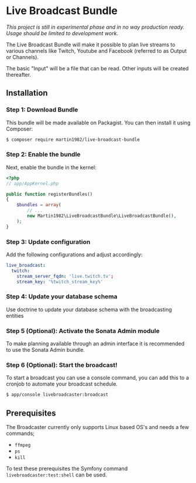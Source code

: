 Live Broadcast Bundle
=====================

*This project is still in experimental phase and in no way production ready.
Usage should be limited to development work.*

The Live Broadcast Bundle will make it possible to plan live streams to
various channels like Twitch, Youtube and Facebook (referred to as Output or Channels).

The basic "Input" will be a file that can be read. Other inputs will be created thereafter.

## Installation

### Step 1: Download Bundle

This bundle will be made available on Packagist. You can then install it using Composer:

```bash
$ composer require martin1982/live-broadcast-bundle
```

### Step 2: Enable the bundle

Next, enable the bundle in the kernel:

``` php
<?php
// app/AppKernel.php

public function registerBundles()
{
    $bundles = array(
        // ...
        new Martin1982\LiveBroadcastBundle\LiveBroadcastBundle(),
    );
}
```

### Step 3: Update configuration

Add the following configurations and adjust accordingly:

``` yaml
live_broadcast:
  twitch:
    stream_server_fqdn: 'live.twitch.tv';
    stream_key: '%twitch_stream_key%'
```

### Step 4: Update your database schema

Use doctrine to update your database schema with the broadcasting entities

### Step 5 (Optional): Activate the Sonata Admin module

To make planning available through an admin interface it is recommended to use the Sonata Admin bundle.

### Step 6 (Optional): Start the broadcast!

To start a broadcast you can use a console command, you can add this to a cronjob to automate your broadcast schedule.

```bash
$ app/console livebroadcaster:broadcast
```

## Prerequisites

The Broadcaster currently only supports Linux based OS's and needs a few commands;

* `ffmpeg`
* `ps`
* `kill`

To test these prerequisites the Symfony command `livebroadcaster:test:shell` can be used.
